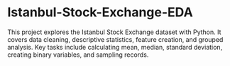 # Istanbul-Stock-Exchange-EDA
This project explores the Istanbul Stock Exchange dataset with Python. It covers data cleaning, descriptive statistics, feature creation, and grouped analysis. Key tasks include calculating mean, median, standard deviation, creating binary variables, and sampling records.
